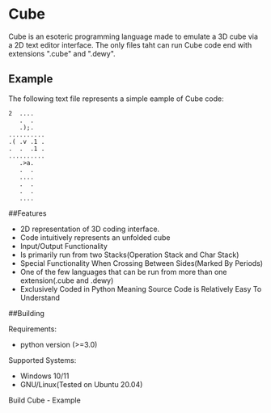 # Cube
Cube is an esoteric programming language made to emulate a 3D cube via a 2D text editor interface. The only files taht can run Cube code end with extensions ".cube" and ".dewy".

## Example
The following text file represents a simple eample of Cube code:

```
2  ....
   .  .
   .);.
..........
.( .v .1 .
.  .  .1 .
..........
   .>a.
   .  .
   ....
   .  .
   .  .
   ....   
```

##Features

- 2D representation of 3D coding interface.
- Code intuitively represents an unfolded cube
- Input/Output Functionality
- Is primarily run from two Stacks(Operation Stack and Char Stack)
- Special Functionality When Crossing Between Sides(Marked By Periods)
- One of the few languages that can be run from more than one extension(.cube and .dewy)
- Exclusively Coded in Python Meaning Source Code is Relatively Easy To Understand

##Building

Requirements:
- python version (>=3.0)

Supported Systems:
- Windows 10/11
- GNU/Linux(Tested on Ubuntu 20.04)

Build Cube - Example

```



